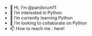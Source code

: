 - 👋 Hi, I’m @pandorum11
- 👀 I’m interested in Python
- 🌱 I’m currently learning Python
- 💞️ I’m looking to collaborate on Python
- 📫 How to reach me : here!

<!---
pandorum11/pandorum11 is a ✨ special ✨ repository because its `README.md` (this file) appears on your GitHub profile.
You can click the Preview link to take a look at your changes.
--->
